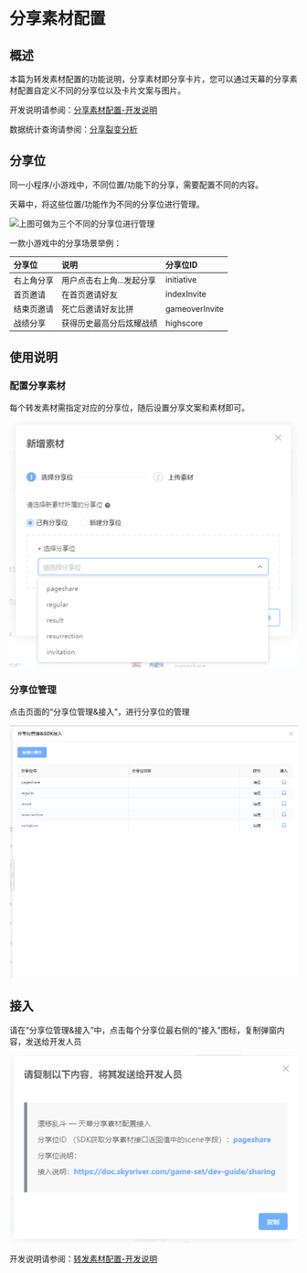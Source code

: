# 分享素材配置

## 概述

本篇为转发素材配置的功能说明，分享素材即分享卡片，您可以通过天幕的分享素材配置自定义不同的分享位以及卡片文案与图片。

开发说明请参阅：[分享素材配置-开发说明](../dev-guide/sharing/)

数据统计查询请参阅：[分享裂变分析](../../game-data/indicator-description/sharing-analysis.md)

## **分享位**

同一小程序/小游戏中，不同位置/功能下的分享，需要配置不同的内容。

天幕中，将这些位置/功能作为不同的分享位进行管理。

![&#x4E0A;&#x56FE;&#x53EF;&#x505A;&#x4E3A;&#x4E09;&#x4E2A;&#x4E0D;&#x540C;&#x7684;&#x5206;&#x4EAB;&#x4F4D;&#x8FDB;&#x884C;&#x7BA1;&#x7406;](https://cdn.kuaiyugo.com/plat/cms/plat/2019-02-20_4d8e3760-34bd-11e9-8a41-695d0962f26d.png)

一款小游戏中的分享场景举例：

| 分享位 | 说明 | 分享位ID |
| :--- | :--- | :--- |
| 右上角分享 | 用户点击右上角...发起分享 | initiative |
| 首页邀请 | 在首页邀请好友 | indexInvite |
| 结束页邀请 | 死亡后邀请好友比拼 | gameoverInvite |
| 战绩分享 | 获得历史最高分后炫耀战绩 | highscore |

## 使用说明

### 配置分享素材

每个转发素材需指定对应的分享位，随后设置分享文案和素材即可。

![&#x5206;&#x4E3A;&#x4E24;&#x6B65;&#xFF1A;&#x9009;&#x5B9A;&#x5206;&#x4EAB;&#x4F4D;&#xFF0C;&#x4E0A;&#x4F20;&#x7D20;&#x6750;](../../.gitbook/assets/qq-jie-tu-20191012165452-1-1-1-1-1%20%283%29.png)

### **分享位管理**

点击页面的“分享位管理&接入”，进行分享位的管理

![](../../.gitbook/assets/qq-jie-tu-20191012165452-1-1-1-1.png)

## 接入

请在“分享位管理&接入”中，点击每个分享位最右侧的“接入”图标，复制弹窗内容，发送给开发人员

![&#x53EF;&#x590D;&#x5236;&#x8BE5;&#x5185;&#x5BB9;&#xFF0C;&#x76F4;&#x63A5;&#x53D1;&#x9001;&#x5F00;&#x53D1;&#xFF0C;&#x63D0;&#x9AD8;&#x6C9F;&#x901A;&#x6548;&#x7387;](../../.gitbook/assets/qq-jie-tu-20191012165452-1-1-1-1-1%20%281%29.png)

开发说明请参阅：[转发素材配置-开发说明](../dev-guide/sharing/)

